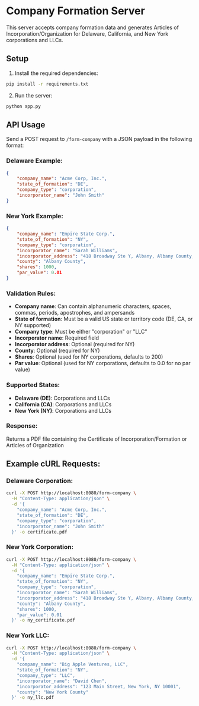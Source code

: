 # Company Formation Server

This server accepts company formation data and generates Articles of Incorporation/Organization for Delaware, California, and New York corporations and LLCs.

## Setup

1. Install the required dependencies:
```bash
pip install -r requirements.txt
```

2. Run the server:
```bash
python app.py
```

## API Usage

Send a POST request to `/form-company` with a JSON payload in the following format:

### Delaware Example:
```json
{
    "company_name": "Acme Corp, Inc.",
    "state_of_formation": "DE",
    "company_type": "corporation",
    "incorporator_name": "John Smith"
}
```

### New York Example:
```json
{
    "company_name": "Empire State Corp.",
    "state_of_formation": "NY",
    "company_type": "corporation",
    "incorporator_name": "Sarah Williams",
    "incorporator_address": "418 Broadway Ste Y, Albany, Albany County, NY 12207",
    "county": "Albany County",
    "shares": 1000,
    "par_value": 0.01
}
```

### Validation Rules:
- **Company name**: Can contain alphanumeric characters, spaces, commas, periods, apostrophes, and ampersands
- **State of formation**: Must be a valid US state or territory code (DE, CA, or NY supported)
- **Company type**: Must be either "corporation" or "LLC"
- **Incorporator name**: Required field
- **Incorporator address**: Optional (required for NY)
- **County**: Optional (required for NY)
- **Shares**: Optional (used for NY corporations, defaults to 200)
- **Par value**: Optional (used for NY corporations, defaults to 0.0 for no par value)

### Supported States:
- **Delaware (DE)**: Corporations and LLCs
- **California (CA)**: Corporations and LLCs
- **New York (NY)**: Corporations and LLCs

### Response:
Returns a PDF file containing the Certificate of Incorporation/Formation or Articles of Organization

## Example cURL Requests:

### Delaware Corporation:
```bash
curl -X POST http://localhost:8080/form-company \
  -H "Content-Type: application/json" \
  -d '{
    "company_name": "Acme Corp, Inc.",
    "state_of_formation": "DE",
    "company_type": "corporation",
    "incorporator_name": "John Smith"
  }' -o certificate.pdf
```

### New York Corporation:
```bash
curl -X POST http://localhost:8080/form-company \
  -H "Content-Type: application/json" \
  -d '{
    "company_name": "Empire State Corp.",
    "state_of_formation": "NY",
    "company_type": "corporation",
    "incorporator_name": "Sarah Williams",
    "incorporator_address": "418 Broadway Ste Y, Albany, Albany County, NY 12207",
    "county": "Albany County",
    "shares": 1000,
    "par_value": 0.01
  }' -o ny_certificate.pdf
```

### New York LLC:
```bash
curl -X POST http://localhost:8080/form-company \
  -H "Content-Type: application/json" \
  -d '{
    "company_name": "Big Apple Ventures, LLC",
    "state_of_formation": "NY",
    "company_type": "LLC",
    "incorporator_name": "David Chen",
    "incorporator_address": "123 Main Street, New York, NY 10001",
    "county": "New York County"
  }' -o ny_llc.pdf
```
